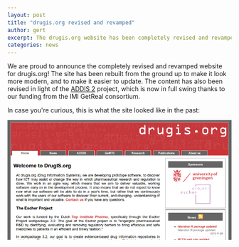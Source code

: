 ```yaml
---
layout: post
title: "drugis.org revised and revamped"
author: gert
excerpt: The drugis.org website has been completely revised and revamped
categories: news
---
```


We are proud to announce the completely revised and revamped website for drugis.org! 
The site has been rebuilt from the ground up to make it look more modern, and to make it easier to update.
The content has also been revised in light of the [ADDIS 2](/software/addis2) project, which is now in full swing thanks to our funding from the IMI GetReal consortium.

In case you're curious, this is what the site looked like in the past:

<img class="screen-shot" src="/images/news/oldsite.png">
